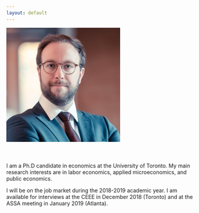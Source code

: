 ```yaml
---
layout: default
---
```


![picture](images/MarcAntoineSchmidt_sq_300.jpg "Marc-Antoine Schmidt")
<br/><br/><br/><br/>
I am a Ph.D candidate in economics at the University of Toronto. 
My main research interests are in labor economics, applied microeconomics, and public economics.

I will be on the job market during the 2018-2019 academic year. I am available for interviews at the CEEE in December 2018 (Toronto) and at the ASSA meeting in January 2019 (Atlanta).
